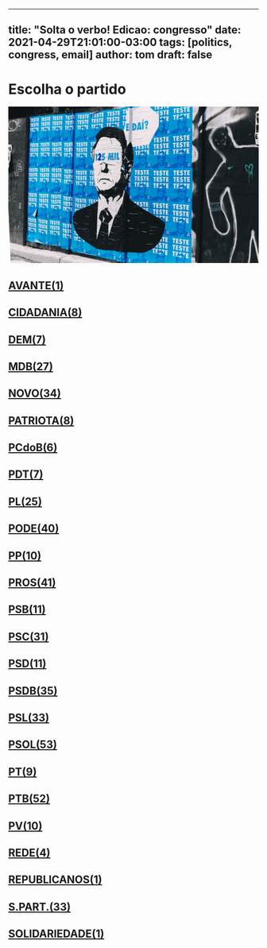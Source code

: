 
---
title: "Solta o verbo! Edicao: congresso"
date: 2021-04-29T21:01:00-03:00
tags: [politics, congress, email]
author: tom
draft: false
---
<h1>Escolha o partido</h1>
<img src="/images/bolsonegligencia.jpeg" />
<h2><a href="mailto:dep.chiquinhobrazao@camara.leg.br,"> AVANTE(1) </a></h2><h2><a href="mailto:dep.pastorsargentoisidorio@camara.leg.br,dep.luistibe@camara.leg.br,dep.ledasadala@camara.leg.br,dep.greyceelias@camara.leg.br,dep.andrejanones@camara.leg.br,dep.tito@camara.leg.br,dep.sebastiaooliveira@camara.leg.br,dep.rubensbueno@camara.leg.br,"> CIDADANIA(8) </a></h2><h2><a href="mailto:dep.arnaldojardim@camara.leg.br,dep.davitoria@camara.leg.br,dep.danielcoelho@camara.leg.br,dep.paulabelmonte@camara.leg.br,dep.alexmanente@camara.leg.br,dep.carmenzanotto@camara.leg.br,dep.kimkataguiri@camara.leg.br,"> DEM(7) </a></h2><h2><a href="mailto:dep.marcossoares@camara.leg.br,dep.juscelinofilho@camara.leg.br,dep.anibalgomes@camara.leg.br,dep.arthuroliveiramaia@camara.leg.br,dep.leurlomantojunior@camara.leg.br,dep.pedrolupion@camara.leg.br,dep.luismiranda@camara.leg.br,dep.pauloazi@camara.leg.br,dep.carloshenriquegaguim@camara.leg.br,dep.olivalmarques@camara.leg.br,dep.normaayub@camara.leg.br,dep.bilacpinto@camara.leg.br,dep.professoradorinhaseabrarezende@camara.leg.br,dep.josemarioschreiner@camara.leg.br,dep.efraimfilho@camara.leg.br,dep.davidsoares@camara.leg.br,dep.fernandocoelhofilho@camara.leg.br,dep.alanrick@camara.leg.br,dep.dr.zachariascalil@camara.leg.br,dep.helioleite@camara.leg.br,dep.elmarnascimento@camara.leg.br,dep.geninhozuliani@camara.leg.br,dep.sostenescavalcante@camara.leg.br,dep.elicorreafilho@camara.leg.br,dep.igorkannario@camara.leg.br,dep.alexandreleite@camara.leg.br,dep.dulcemiranda@camara.leg.br,"> MDB(27) </a></h2><h2><a href="mailto:dep.marciobiolchi@camara.leg.br,dep.flavianomelo@camara.leg.br,dep.carloschiodini@camara.leg.br,dep.fabioramalho@camara.leg.br,dep.marcosaureliosampaio@camara.leg.br,dep.fabioreis@camara.leg.br,dep.elcionebarbalho@camara.leg.br,dep.isnaldobulhoesjr@camara.leg.br,dep.giovanifeltes@camara.leg.br,dep.jessicasales@camara.leg.br,dep.gutembergreis@camara.leg.br,dep.leonardopicciani@camara.leg.br,dep.herciliocoelhodiniz@camara.leg.br,dep.herculanopassos@camara.leg.br,dep.danieladowaguinho@camara.leg.br,dep.celsomaldaner@camara.leg.br,dep.hermesparcianello@camara.leg.br,dep.hildorocha@camara.leg.br,dep.juarezcosta@camara.leg.br,dep.josepriante@camara.leg.br,dep.luciomosquini@camara.leg.br,dep.maurolopes@camara.leg.br,dep.joaomarcelosouza@camara.leg.br,dep.raulhenry@camara.leg.br,dep.rogeriopeninhamendonca@camara.leg.br,dep.walteralves@camara.leg.br,dep.mosesrodrigues@camara.leg.br,dep.newtoncardosojr@camara.leg.br,dep.sergiosouza@camara.leg.br,dep.valtenirpereira@camara.leg.br,dep.osmarterra@camara.leg.br,dep.baleiarossi@camara.leg.br,dep.alceumoreira@camara.leg.br,dep.alexisfonteyne@camara.leg.br,"> NOVO(34) </a></h2><h2><a href="mailto:dep.tiagomitraud@camara.leg.br,dep.lucasgonzalez@camara.leg.br,dep.pauloganime@camara.leg.br,dep.gilsonmarques@camara.leg.br,dep.marcelvanhattem@camara.leg.br,dep.viniciuspoit@camara.leg.br,dep.adrianaventura@camara.leg.br,dep.pastoreurico@camara.leg.br,"> PATRIOTA(8) </a></h2><h2><a href="mailto:dep.alcidesrodrigues@camara.leg.br,dep.fredcosta@camara.leg.br,dep.dr.frederico@camara.leg.br,dep.roman@camara.leg.br,dep.marrecafilho@camara.leg.br,dep.danielalmeida@camara.leg.br,"> PCdoB(6) </a></h2><h2><a href="mailto:dep.aliceportugal@camara.leg.br,dep.renildocalheiros@camara.leg.br,dep.jandirafeghali@camara.leg.br,dep.perpetuaalmeida@camara.leg.br,dep.professoramarcivania@camara.leg.br,dep.orlandosilva@camara.leg.br,dep.andrefigueiredo@camara.leg.br,"> PDT(7) </a></h2><h2><a href="mailto:dep.idilvanalencar@camara.leg.br,dep.subtenentegonzaga@camara.leg.br,dep.alexsantana@camara.leg.br,dep.tabataamaral@camara.leg.br,dep.pauloramos@camara.leg.br,dep.flaviamorais@camara.leg.br,dep.totonholopes@camara.leg.br,dep.gustavofruet@camara.leg.br,dep.tuliogadelha@camara.leg.br,dep.afonsomotta@camara.leg.br,dep.flavionogueira@camara.leg.br,dep.damiaofeliciano@camara.leg.br,dep.leonidascristino@camara.leg.br,dep.dagobertonogueira@camara.leg.br,dep.fabiohenrique@camara.leg.br,dep.silviacristina@camara.leg.br,dep.felixmendoncajunior@camara.leg.br,dep.eduardobismarck@camara.leg.br,dep.wolneyqueiroz@camara.leg.br,dep.jesussergio@camara.leg.br,dep.chicodangelo@camara.leg.br,dep.marioheringer@camara.leg.br,dep.pompeodemattos@camara.leg.br,dep.marlonsantos@camara.leg.br,dep.wellingtonroberto@camara.leg.br,"> PL(25) </a></h2><h2><a href="mailto:dep.luizcarlosmotta@camara.leg.br,dep.marceloramos@camara.leg.br,dep.vicentinhojunior@camara.leg.br,dep.marcioalvino@camara.leg.br,dep.viniciusgurgel@camara.leg.br,dep.fernandorodolfo@camara.leg.br,dep.luiznishimori@camara.leg.br,dep.gelsonazevedo@camara.leg.br,dep.paulofreirecosta@camara.leg.br,dep.giacobo@camara.leg.br,dep.juniormano@camara.leg.br,dep.juniorlourenco@camara.leg.br,dep.laertebessa@camara.leg.br,dep.josimarmaranhaozinho@camara.leg.br,dep.joserocha@camara.leg.br,dep.policialkatiasastre@camara.leg.br,dep.joaomaia@camara.leg.br,dep.joaocarlosbacelar@camara.leg.br,dep.sergiotoledo@camara.leg.br,dep.miguellombardi@camara.leg.br,dep.sorayasantos@camara.leg.br,dep.lincolnportela@camara.leg.br,dep.tiririca@camara.leg.br,dep.raimundocosta@camara.leg.br,dep.pastorgil@camara.leg.br,dep.giovanicherini@camara.leg.br,dep.luizantoniocorrea@camara.leg.br,dep.valdevannoventa@camara.leg.br,dep.magdamofatto@camara.leg.br,dep.abiliosantana@camara.leg.br,dep.capitaofabioabreu@camara.leg.br,dep.altineucortes@camara.leg.br,dep.boscocosta@camara.leg.br,dep.ediolopes@camara.leg.br,dep.dr.jaziel@camara.leg.br,dep.cristianovale@camara.leg.br,dep.christianedesouzayared@camara.leg.br,dep.capitaoaugusto@camara.leg.br,dep.aeltonfreitas@camara.leg.br,dep.ricardoteobaldo@camara.leg.br,"> PODE(40) </a></h2><h2><a href="mailto:dep.leomoraes@camara.leg.br,dep.josivaldojp@camara.leg.br,dep.bacelar@camara.leg.br,dep.renataabreu@camara.leg.br,dep.josenelto@camara.leg.br,dep.igortimo@camara.leg.br,dep.josemedeiros@camara.leg.br,dep.robertodelucena@camara.leg.br,dep.diegogarcia@camara.leg.br,dep.betorosado@camara.leg.br,"> PP(10) </a></h2><h2><a href="mailto:dep.nerigeller@camara.leg.br,dep.atilalins@camara.leg.br,dep.pedrowestphalen@camara.leg.br,dep.marionegromontejr@camara.leg.br,dep.margaretecoelho@camara.leg.br,dep.eduardodafonte@camara.leg.br,dep.guilhermederrite@camara.leg.br,dep.guilhermemussi@camara.leg.br,dep.marceloaro@camara.leg.br,dep.dimasfabiano@camara.leg.br,dep.celinaleao@camara.leg.br,dep.laerciooliveira@camara.leg.br,dep.juliolopes@camara.leg.br,dep.christinoaureo@camara.leg.br,dep.hirangoncalves@camara.leg.br,dep.claudiocajado@camara.leg.br,dep.iracemaportella@camara.leg.br,dep.covattifilho@camara.leg.br,dep.jeronimogoergen@camara.leg.br,dep.cacaleao@camara.leg.br,dep.arthurlira@camara.leg.br,dep.atilalira@camara.leg.br,dep.jaquelinecassol@camara.leg.br,dep.ronaldocarletto@camara.leg.br,dep.andreabdon@camara.leg.br,dep.faustopinato@camara.leg.br,dep.evairvieirademelo@camara.leg.br,dep.ajalbuquerque@camara.leg.br,dep.aguinaldoribeiro@camara.leg.br,dep.ricardoizar@camara.leg.br,dep.dr.luizantonioteixeirajr@camara.leg.br,dep.afonsohamm@camara.leg.br,dep.pinheirinho@camara.leg.br,dep.adrianodobaldy@camara.leg.br,dep.ricardobarros@camara.leg.br,dep.andrefufuca@camara.leg.br,dep.angelaamin@camara.leg.br,dep.professoralcides@camara.leg.br,dep.francocartafina@camara.leg.br,dep.fernandomonteiro@camara.leg.br,dep.vaidonoliveira@camara.leg.br,"> PROS(41) </a></h2><h2><a href="mailto:dep.carladickson@camara.leg.br,dep.ulduricojunior@camara.leg.br,dep.toninhowandscheer@camara.leg.br,dep.welitonprado@camara.leg.br,dep.erosbiondini@camara.leg.br,dep.acaciofavacho@camara.leg.br,dep.clarissagarotinho@camara.leg.br,dep.gastaovieira@camara.leg.br,dep.capitaowagner@camara.leg.br,dep.bocaaberta@camara.leg.br,dep.jeffersoncampos@camara.leg.br,"> PSB(11) </a></h2><h2><a href="mailto:dep.rafaelmotta@camara.leg.br,dep.odoricomonteiro@camara.leg.br,dep.vilsondafetaemg@camara.leg.br,dep.biradopindare@camara.leg.br,dep.miltoncoelho@camara.leg.br,dep.mauronazif@camara.leg.br,dep.ricardosilva@camara.leg.br,dep.rodrigoagostinho@camara.leg.br,dep.lucianoducci@camara.leg.br,dep.rodrigocoelho@camara.leg.br,dep.tedconti@camara.leg.br,dep.juliodelgado@camara.leg.br,dep.marcelofreixo@camara.leg.br,dep.tadeualencar@camara.leg.br,dep.alessandromolon@camara.leg.br,dep.alielmachado@camara.leg.br,dep.cassioandrade@camara.leg.br,dep.lidicedamata@camara.leg.br,dep.lizianebayer@camara.leg.br,dep.rosanavalle@camara.leg.br,dep.camilocapiberibe@camara.leg.br,dep.marcelonilo@camara.leg.br,dep.feliperigoni@camara.leg.br,dep.eliasvaz@camara.leg.br,dep.emidinhomadeira@camara.leg.br,dep.felipecarreras@camara.leg.br,dep.danilocabral@camara.leg.br,dep.gervasiomaia@camara.leg.br,dep.heitorschuch@camara.leg.br,dep.gonzagapatriota@camara.leg.br,dep.lauriete@camara.leg.br,"> PSC(31) </a></h2><h2><a href="mailto:dep.andreferreira@camara.leg.br,dep.leonardogadelha@camara.leg.br,dep.glaustindafokus@camara.leg.br,dep.aluisiomendes@camara.leg.br,dep.osiresdamaso@camara.leg.br,dep.gilbertonascimento@camara.leg.br,dep.otonidepaula@camara.leg.br,dep.ricardodakarol@camara.leg.br,dep.pauloeduardomartins@camara.leg.br,dep.euclydespettersen@camara.leg.br,dep.antoniobrito@camara.leg.br,"> PSD(11) </a></h2><h2><a href="mailto:dep.marxbeltrao@camara.leg.br,dep.flordelis@camara.leg.br,dep.expeditonetto@camara.leg.br,dep.darcidematos@camara.leg.br,dep.marcobertaiolli@camara.leg.br,dep.haroldocathedral@camara.leg.br,dep.fabiotrad@camara.leg.br,dep.reinholdstephanesjunior@camara.leg.br,dep.delegadoedermauro@camara.leg.br,dep.cezinhademadureira@camara.leg.br,dep.andredepaula@camara.leg.br,dep.vermelho@camara.leg.br,dep.ricardoguidi@camara.leg.br,dep.fabiomitidieri@camara.leg.br,dep.charlesfernandes@camara.leg.br,dep.joaquimpassarinho@camara.leg.br,dep.pedroaugustopalareti@camara.leg.br,dep.hugoleal@camara.leg.br,dep.juniorferrari@camara.leg.br,dep.josenunes@camara.leg.br,dep.diegoandrade@camara.leg.br,dep.ottoalencarfilho@camara.leg.br,dep.stefanoaguiar@camara.leg.br,dep.sargentofahur@camara.leg.br,dep.paulovicentecaleffi@camara.leg.br,dep.neucimarfraga@camara.leg.br,dep.sidneyleite@camara.leg.br,dep.paulomagalhaes@camara.leg.br,dep.domingosneto@camara.leg.br,dep.juliocesar@camara.leg.br,dep.franciscojr@camara.leg.br,dep.edilaziojunior@camara.leg.br,dep.misaelvarella@camara.leg.br,dep.sergiobrito@camara.leg.br,dep.eduardobarbosa@camara.leg.br,"> PSDB(35) </a></h2><h2><a href="mailto:dep.eduardocury@camara.leg.br,dep.mararocha@camara.leg.br,dep.geovaniadesa@camara.leg.br,dep.terezanelma@camara.leg.br,dep.betopereira@camara.leg.br,dep.biacavassa@camara.leg.br,dep.pedrovilela@camara.leg.br,dep.vanderleimacris@camara.leg.br,dep.nilsonpinto@camara.leg.br,dep.marianacarvalho@camara.leg.br,dep.rafafa@camara.leg.br,dep.ednahenrique@camara.leg.br,dep.domingossavio@camara.leg.br,dep.otavioleite@camara.leg.br,dep.brunafurlan@camara.leg.br,dep.pauloabiackel@camara.leg.br,dep.samuelmoreira@camara.leg.br,dep.rossoni@camara.leg.br,dep.danieltrzeciak@camara.leg.br,dep.daniloforte@camara.leg.br,dep.lucasredecker@camara.leg.br,dep.aecioneves@camara.leg.br,dep.celiosilveira@camara.leg.br,dep.carlossampaio@camara.leg.br,dep.alexandrefrota@camara.leg.br,dep.rodrigodecastro@camara.leg.br,dep.sheridan@camara.leg.br,dep.rosemodesto@camara.leg.br,dep.celsosabino@camara.leg.br,dep.luizcarlos@camara.leg.br,dep.adolfoviana@camara.leg.br,dep.vitorlippi@camara.leg.br,dep.nereucrispim@camara.leg.br,"> PSL(33) </a></h2><h2><a href="mailto:dep.christonietto@camara.leg.br,dep.nelsonbarbudo@camara.leg.br,dep.julianlemos@camara.leg.br,dep.bibonunes@camara.leg.br,dep.nicoletti@camara.leg.br,dep.charllesevangelista@camara.leg.br,dep.carlazambelli@camara.leg.br,dep.biakicis@camara.leg.br,dep.generalgirao@camara.leg.br,dep.danielsilveira@camara.leg.br,dep.eduardobolsonaro@camara.leg.br,dep.sanderson@camara.leg.br,dep.coroneltadeu@camara.leg.br,dep.joicehasselmann@camara.leg.br,dep.alinesleutjes@camara.leg.br,dep.danielfreitas@camara.leg.br,dep.generalpeternelli@camara.leg.br,dep.abouanni@camara.leg.br,dep.coronelarmando@camara.leg.br,dep.coronelchrisostomo@camara.leg.br,dep.alesilva@camara.leg.br,dep.junioamaral@camara.leg.br,dep.professoradayanepimentel@camara.leg.br,dep.professorjoziel@camara.leg.br,dep.dr.luizovando@camara.leg.br,dep.felipefrancischini@camara.leg.br,dep.majorfabiana@camara.leg.br,dep.carlosjordy@camara.leg.br,dep.delegadoantoniofurtado@camara.leg.br,dep.marceloalvaroantonio@camara.leg.br,dep.gurgel@camara.leg.br,dep.marcelobrum@camara.leg.br,dep.guigapeixoto@camara.leg.br,dep.lucianobivar@camara.leg.br,dep.feliciolaterca@camara.leg.br,dep.marciolabre@camara.leg.br,dep.delegadowaldir@camara.leg.br,dep.loestertrutis@camara.leg.br,dep.lourivalgomes@camara.leg.br,dep.carolinedetoni@camara.leg.br,dep.delegadopablo@camara.leg.br,dep.luizlima@camara.leg.br,dep.delegadomarcelofreitas@camara.leg.br,dep.heliolopes@camara.leg.br,dep.heitorfreire@camara.leg.br,dep.dra.sorayamanato@camara.leg.br,dep.bozzella@camara.leg.br,dep.leomotta@camara.leg.br,dep.vitorhugo@camara.leg.br,dep.filipebarros@camara.leg.br,dep.fabioschiochet@camara.leg.br,dep.luizphilippedeorleansebraganca@camara.leg.br,dep.taliriapetrone@camara.leg.br,"> PSOL(53) </a></h2><h2><a href="mailto:dep.fernandamelchionna@camara.leg.br,dep.aureacarolina@camara.leg.br,dep.samiabomfim@camara.leg.br,dep.ivanvalente@camara.leg.br,dep.luizaerundina@camara.leg.br,dep.davidmiranda@camara.leg.br,dep.vivireis@camara.leg.br,dep.glauberbraga@camara.leg.br,dep.airtonfaleiro@camara.leg.br,"> PT(9) </a></h2><h2><a href="mailto:dep.reginaldolopes@camara.leg.br,dep.mariadorosario@camara.leg.br,dep.paulao@camara.leg.br,dep.gleisihoffmann@camara.leg.br,dep.marcon@camara.leg.br,dep.vicentinho@camara.leg.br,dep.luiziannelins@camara.leg.br,dep.carlosveras@camara.leg.br,dep.carloszarattini@camara.leg.br,dep.heldersalomao@camara.leg.br,dep.celiomoura@camara.leg.br,dep.leonardomonteiro@camara.leg.br,dep.leodebrito@camara.leg.br,dep.waldenorpereira@camara.leg.br,dep.henriquefontana@camara.leg.br,dep.rubensotoni@camara.leg.br,dep.ruifalcao@camara.leg.br,dep.joseildoramos@camara.leg.br,dep.josericardo@camara.leg.br,dep.joseguimaraes@camara.leg.br,dep.joseairtonfelixcirilo@camara.leg.br,dep.jorgesolla@camara.leg.br,dep.zeneto@camara.leg.br,dep.joaodaniel@camara.leg.br,dep.zecarlos@camara.leg.br,dep.rogeriocorreia@camara.leg.br,dep.mariliaarraes@camara.leg.br,dep.rejanedias@camara.leg.br,dep.vanderloubet@camara.leg.br,dep.patrusananias@camara.leg.br,dep.beneditadasilva@camara.leg.br,dep.pauloguedes@camara.leg.br,dep.enioverri@camara.leg.br,dep.erikakokay@camara.leg.br,dep.paulopimenta@camara.leg.br,dep.betofaro@camara.leg.br,dep.pauloteixeira@camara.leg.br,dep.padrejoao@camara.leg.br,dep.odaircunha@camara.leg.br,dep.pedrouczai@camara.leg.br,dep.niltotatto@camara.leg.br,dep.freianastacioribeiro@camara.leg.br,dep.merlongsolano@camara.leg.br,dep.alencarsantanabraga@camara.leg.br,dep.arlindochinaglia@camara.leg.br,dep.professorarosaneide@camara.leg.br,dep.afonsoflorence@camara.leg.br,dep.bohngass@camara.leg.br,dep.valmirassuncao@camara.leg.br,dep.alexandrepadilha@camara.leg.br,dep.nataliabonavides@camara.leg.br,dep.luisacanziani@camara.leg.br,"> PTB(52) </a></h2><h2><a href="mailto:dep.paulobengtson@camara.leg.br,dep.wilsonsantiago@camara.leg.br,dep.eduardocosta@camara.leg.br,dep.mauriciodziedricki@camara.leg.br,dep.pedrolucasfernandes@camara.leg.br,dep.pedroaugustobezerra@camara.leg.br,dep.emanuelpinheironeto@camara.leg.br,dep.nivaldoalbuquerque@camara.leg.br,dep.marcelomoraes@camara.leg.br,dep.enricomisasi@camara.leg.br,"> PV(10) </a></h2><h2><a href="mailto:dep.celiostudart@camara.leg.br,dep.leandre@camara.leg.br,dep.professorisraelbatista@camara.leg.br,dep.joeniawapichana@camara.leg.br,"> REDE(4) </a></h2><h2><a href="mailto:dep.vavamartins@camara.leg.br,"> REPUBLICANOS(1) </a></h2><h2><a href="mailto:dep.tiaeron@camara.leg.br,dep.viniciuscarvalho@camara.leg.br,dep.ossesiosilva@camara.leg.br,dep.alinegurgel@camara.leg.br,dep.luizaogoulart@camara.leg.br,dep.heliocosta@camara.leg.br,dep.capitaoalbertoneto@camara.leg.br,dep.marciomarinho@camara.leg.br,dep.marcospereira@camara.leg.br,dep.mariarosas@camara.leg.br,dep.lafayettedeandrada@camara.leg.br,dep.silviocostafilho@camara.leg.br,dep.gilbertoabramo@camara.leg.br,dep.gilcutrim@camara.leg.br,dep.celsorussomanno@camara.leg.br,dep.benesleocadio@camara.leg.br,dep.pr.marcofeliciano@camara.leg.br,dep.carlosgomes@camara.leg.br,dep.henriquedoparaiso@camara.leg.br,dep.hugomotta@camara.leg.br,dep.jorgebraz@camara.leg.br,dep.aroldomartins@camara.leg.br,dep.cleberverde@camara.leg.br,dep.dr.goncalo@camara.leg.br,dep.joaocampos@camara.leg.br,dep.robertoalves@camara.leg.br,dep.rosangelagomes@camara.leg.br,dep.amaroneto@camara.leg.br,dep.jhonatandejesus@camara.leg.br,dep.severinopessoa@camara.leg.br,dep.silascamara@camara.leg.br,dep.juliocesarribeiro@camara.leg.br,dep.rodrigomaia@camara.leg.br,"> S.PART.(33) </a></h2><h2><a href="mailto:dep.eliborges@camara.leg.br,"> SOLIDARIEDADE(1) </a></h2>